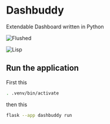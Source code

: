 # Dashbuddy
Extendable Dashboard written in Python

![Flushed](https://tenor.com/view/flushed-gif-23088083.gif)

![Lisp](https://www.lisperati.com/lisplogo_warning_256.png)

## Run the application
First this
```bash
. .venv/bin/activate
```
then this
```bash
flask --app dashbuddy run
```
